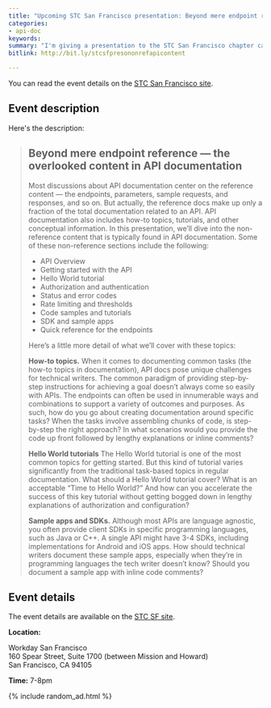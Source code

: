 ```yaml
---
title: "Upcoming STC San Francisco presentation: Beyond mere endpoint reference — the overlooked content in API documentation (Feb 21, 2018)"
categories:
- api-doc
keywords:
summary: "I'm giving a presentation to the STC San Francisco chapter called \"Beyond mere endpoint reference — the overlooked content in API documentation\" on February 21, 2018."
bitlink: http://bit.ly/stcsfpresononrefapicontent

---
```


You can read the event details on the [STC San Francisco site](https://stc-sf.org/).

## Event description

Here's the description:

> ## Beyond mere endpoint reference — the overlooked content in API documentation
> Most discussions about API documentation center on the reference content — the endpoints, parameters, sample requests, and responses, and so on. But actually, the reference docs make up only a fraction of the total documentation related to an API. API documentation also includes how-to topics, tutorials, and other conceptual information. In this presentation, we’ll dive into the non-reference content that is typically found in API documentation. Some of these non-reference sections include the following:
>
> * API Overview
> * Getting started with the API
> * Hello World tutorial
> * Authorization and authentication
> * Status and error codes
> * Rate limiting and thresholds
> * Code samples and tutorials
> * SDK and sample apps
> * Quick reference for the endpoints
>
> Here’s a little more detail of what we’ll cover with these topics:
>
> **How-to topics.** When it comes to documenting common tasks (the how-to topics in documentation), API docs pose unique challenges for technical writers. The common paradigm of providing step-by-step instructions for achieving a goal doesn’t always come so easily with APIs. The endpoints can often be used in innumerable ways and combinations to support a variety of outcomes and purposes. As such, how do you go about creating documentation around specific tasks? When the tasks involve assembling chunks of code, is step-by-step the right approach? In what scenarios would you provide the code up front followed by lengthy explanations or inline comments?
>
> **Hello World tutorials** The Hello World tutorial is one of the most common topics for getting started. But this kind of tutorial varies significantly from the traditional task-based topics in regular documentation. What should a Hello World tutorial cover? What is an acceptable “Time to Hello World?” And how can you accelerate the success of this key tutorial without getting bogged down in lengthy explanations of authorization and configuration?
>
> **Sample apps and SDKs.** Although most APIs are language agnostic, you often provide client SDKs in specific programming languages, such as Java or C++. A single API might have 3-4 SDKs, including implementations for Android and iOS apps. How should technical writers document these sample apps, especially when they’re in programming languages the tech writer doesn’t know? Should you document a sample app with inline code comments?

## Event details

The event details are available on the [STC SF site](https://stc-sf.org/).

**Location:**

Workday San Francisco<br/>
160 Spear Street, Suite 1700 (between Mission and Howard)<br/>
San Francisco, CA 94105

**Time:** 7-8pm


{% include random_ad.html %}
